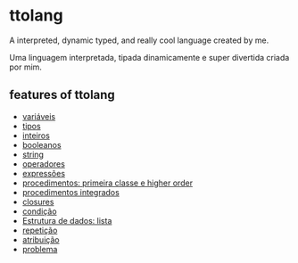 # ttolang
A interpreted, dynamic typed, and really cool language created by me.

Uma linguagem interpretada, tipada dinamicamente e super divertida criada por mim.

## features of ttolang

- [variáveis](docs/variaveis)
- [tipos](docs/tipos)
- [inteiros](docs/inteiros)
- [booleanos](docs/booleanos)
- [string](docs/string)
- [operadores](docs/operadores)
- [expressões](docs/expressoes)
- [procedimentos: primeira classe e higher order](docs/procedimentos#procedimentos-primeira-classe-e-ordem-superior)
- [procedimentos integrados](docs/procedimentos#procedimentos-integrados)
- [closures](docs/closures)
- [condição](docs/condição)
- [Estrutura de dados: lista](docs/lista)
- [repetição](docs/repetição)
- [atribuição](docs/atribuição)
- [problema](docs/problema)
